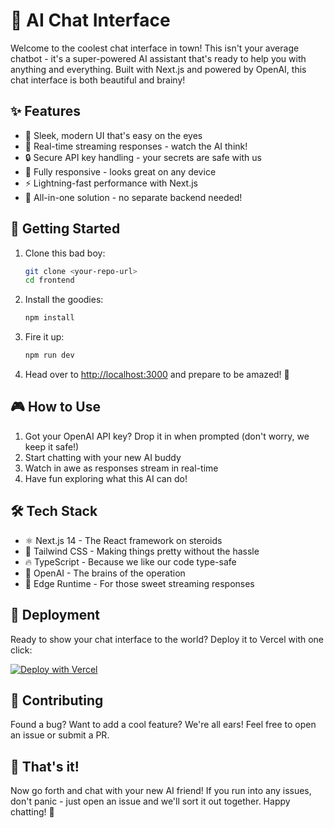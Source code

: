 # 🤖 AI Chat Interface

Welcome to the coolest chat interface in town! This isn't your average chatbot - it's a super-powered AI assistant that's ready to help you with anything and everything. Built with Next.js and powered by OpenAI, this chat interface is both beautiful and brainy! 

## ✨ Features

- 🎨 Sleek, modern UI that's easy on the eyes
- 🚀 Real-time streaming responses - watch the AI think!
- 🔒 Secure API key handling - your secrets are safe with us
- 📱 Fully responsive - looks great on any device
- ⚡ Lightning-fast performance with Next.js
- 🎯 All-in-one solution - no separate backend needed!

## 🚀 Getting Started

1. Clone this bad boy:
   ```bash
   git clone <your-repo-url>
   cd frontend
   ```

2. Install the goodies:
   ```bash
   npm install
   ```

3. Fire it up:
   ```bash
   npm run dev
   ```

4. Head over to [http://localhost:3000](http://localhost:3000) and prepare to be amazed! 🎉

## 🎮 How to Use

1. Got your OpenAI API key? Drop it in when prompted (don't worry, we keep it safe!)
2. Start chatting with your new AI buddy
3. Watch in awe as responses stream in real-time
4. Have fun exploring what this AI can do!

## 🛠️ Tech Stack

- ⚛️ Next.js 14 - The React framework on steroids
- 🎨 Tailwind CSS - Making things pretty without the hassle
- 🔥 TypeScript - Because we like our code type-safe
- 🧠 OpenAI - The brains of the operation
- 🌊 Edge Runtime - For those sweet streaming responses

## 🚀 Deployment

Ready to show your chat interface to the world? Deploy it to Vercel with one click:

[![Deploy with Vercel](https://vercel.com/button)](https://vercel.com/new/clone?repository-url=https://github.com/yourusername/your-repo)

## 🤝 Contributing

Found a bug? Want to add a cool feature? We're all ears! Feel free to open an issue or submit a PR.

## 🎉 That's it!

Now go forth and chat with your new AI friend! If you run into any issues, don't panic - just open an issue and we'll sort it out together. Happy chatting! 🚀
